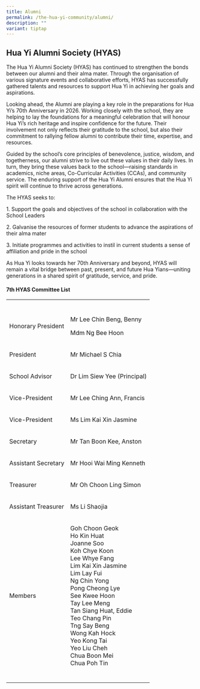 ```yaml
---
title: Alumni
permalink: /the-hua-yi-community/alumni/
description: ""
variant: tiptap
---
```

<h2>Hua Yi Alumni Society (HYAS)</h2>
<p>The Hua Yi Alumni Society (HYAS) has continued to strengthen the bonds
between our alumni and their alma mater. Through the organisation of various
signature events and collaborative efforts, HYAS has successfully gathered
talents and resources to support Hua Yi in achieving her goals and aspirations.</p>
<p>Looking ahead, the Alumni are playing a key role in the preparations for
Hua Yi’s 70th Anniversary in 2026. Working closely with the school, they
are helping to lay the foundations for a meaningful celebration that will
honour Hua Yi’s rich heritage and inspire confidence for the future. Their
involvement not only reflects their gratitude to the school, but also their
commitment to rallying fellow alumni to contribute their time, expertise,
and resources.</p>
<p>Guided by the school’s core principles of benevolence, justice, wisdom,
and togetherness, our alumni strive to live out these values in their daily
lives. In turn, they bring these values back to the school—raising standards
in academics, niche areas, Co-Curricular Activities (CCAs), and community
service. The enduring support of the Hua Yi Alumni ensures that the Hua
Yi spirit will continue to thrive across generations.</p>
<p>The HYAS seeks to:</p>
<p>1. Support the goals and objectives of the school in collaboration with
the School Leaders</p>
<p>2. Galvanise the resources of former students to advance the aspirations
of their alma mater</p>
<p>3. Initiate programmes and activities to instil in current students a
sense of affiliation and pride in the school</p>
<p>As Hua Yi looks towards her 70th Anniversary and beyond, HYAS will remain
a vital bridge between past, present, and future Hua Yians—uniting generations
in a shared spirit of gratitude, service, and pride.</p>
<p></p>
<h4>7th&nbsp;HYAS Committee List</h4>
<table style="minWidth: 50px">
<colgroup>
<col>
<col>
</colgroup>
<tbody>
<tr>
<th rowspan="1" colspan="1">
<p></p>
</th>
<th rowspan="1" colspan="1">
<p></p>
</th>
</tr>
<tr>
<td rowspan="1" colspan="1">
<p>Honorary President</p>
</td>
<td rowspan="1" colspan="1">
<p>Mr Lee Chin Beng, Benny</p>
<p>Mdm Ng Bee Hoon</p>
</td>
</tr>
<tr>
<td rowspan="1" colspan="1">
<p>President</p>
</td>
<td rowspan="1" colspan="1">
<p>Mr Michael S Chia</p>
</td>
</tr>
<tr>
<td rowspan="1" colspan="1">
<p>School Advisor</p>
</td>
<td rowspan="1" colspan="1">
<p>Dr Lim Siew Yee (Principal)</p>
</td>
</tr>
<tr>
<td rowspan="1" colspan="1">
<p>Vice-President</p>
</td>
<td rowspan="1" colspan="1">
<p>Mr Lee Ching Ann, Francis</p>
</td>
</tr>
<tr>
<td rowspan="1" colspan="1">
<p>Vice-President</p>
</td>
<td rowspan="1" colspan="1">
<p>Ms Lim Kai Xin Jasmine</p>
</td>
</tr>
<tr>
<td rowspan="1" colspan="1">
<p>Secretary</p>
</td>
<td rowspan="1" colspan="1">
<p>Mr Tan Boon Kee, Anston</p>
</td>
</tr>
<tr>
<td rowspan="1" colspan="1">
<p>Assistant Secretary</p>
</td>
<td rowspan="1" colspan="1">
<p>Mr Hooi Wai Ming Kenneth</p>
</td>
</tr>
<tr>
<td rowspan="1" colspan="1">
<p>Treasurer</p>
</td>
<td rowspan="1" colspan="1">
<p>Mr Oh Choon Ling Simon</p>
</td>
</tr>
<tr>
<td rowspan="1" colspan="1">
<p>Assistant Treasurer</p>
</td>
<td rowspan="1" colspan="1">
<p>Ms Li Shaojia</p>
</td>
</tr>
<tr>
<td rowspan="1" colspan="1">
<p>Members</p>
</td>
<td rowspan="1" colspan="1">
<p>Goh Choon Geok
<br>Ho Kin Huat
<br>Joanne Soo
<br>Koh Chye Koon
<br>Lee Whye Fang
<br>Lim Kai Xin Jasmine
<br>Lim Lay Fui
<br>Ng Chin Yong
<br>Pong Cheong Lye
<br>See Kwee Hoon
<br>Tay Lee Meng
<br>Tan Siang Huat, Eddie
<br>Teo Chang Pin
<br>Tng Say Beng
<br>Wong Kah Hock
<br>Yeo Kong Tai
<br>Yeo Liu Cheh
<br>Chua Boon Mei
<br>Chua Poh Tin</p>
</td>
</tr>
<tr>
<td rowspan="1" colspan="1">
<p></p>
</td>
<td rowspan="1" colspan="1">
<p></p>
</td>
</tr>
</tbody>
</table>
<p></p>